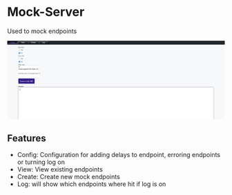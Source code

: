 # Mock-Server

Used to mock endpoints

![Feature](./documentation/config-screenshot.jpg)

## Features

- Config: Configuration for adding delays to endpoint, erroring endpoints or turning log on
- View: View existing endpoints
- Create: Create new mock endpoints
- Log: will show which endpoints where hit if log is on
